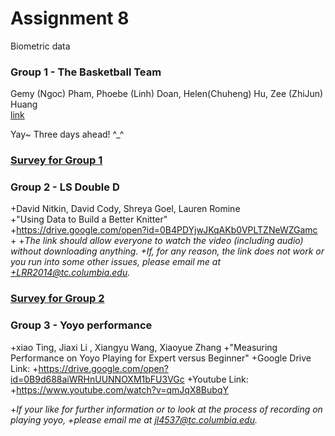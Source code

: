 # Assignment 8
Biometric data

### Group 1 - The Basketball Team  
Gemy (Ngoc) Pham, Phoebe (Linh) Doan, Helen(Chuheng) Hu, Zee (ZhiJun) Huang  
[link](https://youtu.be/OZaK33MIOYk)

Yay~ Three days ahead! ^_^

### [Survey for Group 1](https://tccolumbia.qualtrics.com/SE/?SID=SV_9AyZEpbpxumVjQ9)

### Group 2 - LS Double D
+David Nitkin, David Cody, Shreya Goel, Lauren Romine  
+"Using Data to Build a Better Knitter"  
+https://drive.google.com/open?id=0B4PDYjwJKqAKb0VPLTZNeWZGamc  
+
+*The link should allow everyone to watch the video (including audio) without downloading anything.
+If, for any reason, the link does not work or you run into some other issues, please email me at
+LRR2014@tc.columbia.edu.*

### [Survey for Group 2](https://tccolumbia.qualtrics.com/SE/?SID=SV_cMcWNz2EW1gFPYp)
### Group 3 - Yoyo performance
+xiao Ting, Jiaxi Li , Xiangyu Wang, Xiaoyue Zhang
+"Measuring Performance on Yoyo Playing for Expert versus Beginner"
+Google Drive Link: 
+https://drive.google.com/open?id=0B9d688aiWRHnUUNNOXM1bFU3VGc 
+Youtube Link: 
+https://www.youtube.com/watch?v=qmJqX8BubqY

+*If your like for further information or to look at the process of recording on playing yoyo,
+please email me at jl4537@tc.columbia.edu.*
